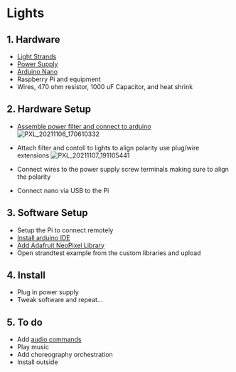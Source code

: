 # Lights
## 1. Hardware
* [Light Strands][Strand]
* [Power Supply][power] 
* [Arduino Nano][nano] 
* Raspberry Pi and equipment
* Wires, 470 ohm resistor, 1000 uF Capacitor, and heat shrink

[strand]:   https://www.amazon.com/gp/product/B014QZNC1S/ref=ppx_yo_dt_b_asin_title_o02_s00?ie=UTF8&psc=1
[power]:    https://www.amazon.com/gp/product/B01LXN7MN3/ref=ppx_yo_dt_b_asin_title_o02_s00?ie=UTF8&psc=1
[nano]:     https://www.amazon.com/gp/product/B0713XK923/ref=ppx_yo_dt_b_asin_title_o08_s01?ie=UTF8&psc=1
[ada]:      https://learn.adafruit.com/adafruit-neopixel-uberguide/basic-connections
[library]:  https://github.com/adafruit/Adafruit_NeoPixel/blob/master/README.md
[arduino]:  https://downloads.arduino.cc/arduino-1.8.16-linuxarm.tar.xz
[aiy]:      https://aiyprojects.withgoogle.com/voice-v1/#assembly-guide--get-the-voice-kit-system-image

## 2. Hardware Setup
* [Assemble power filter and connect to arduino][ada]
![PXL_20211106_170610332](https://user-images.githubusercontent.com/4064492/140619313-5f5bcc7c-cb24-4e38-aea7-a4d8cb5275af.jpg)
* Attach filter and contoll to lights to align polarity use plug/wire extensions
![PXL_20211107_191105441](https://user-images.githubusercontent.com/4064492/141661991-2b9c6603-b902-47b1-9c02-635b52980505.jpg)

* Connect wires to the power supply screw terminals making sure to align the polarity 
* Connect nano via USB to the Pi

## 3. Software Setup
* Setup the Pi to connect remotely
* [Install arduino IDE][arduino]
* [Add Adafruit NeoPixel Library][library]
* Open strandtest example from the custom libraries and upload

## 4. Install
* Plug in power supply
* Tweak software and repeat...

## 5. To do
* Add [audio commands][aiy]
* Play music
* Add choreography orchestration
* Install outside

